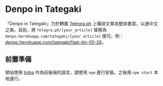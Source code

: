 # Denpo in Tategaki

「Denpo in Tategaki」力於轉置 [Telegra.ph](https://telegra.ph) 上橫排文章為豎排書寫，以適中文之美。目前，將 `Telegra.ph/[your_article]` 替換為 `denpo.herokuapp.com/tategaki/[your_article]` 便可。例：[denpo.herokuapp.com/tategaki/faat-din-05-26](https://denpo.herokuapp.com/tategaki/faat-din-05-26)。

## 前置準備

陋站使用 [Imba](https://imba.io) 作為前後端的語言。請使用 `npm` 進行安裝。之後用 `npm start` 本地運行。
